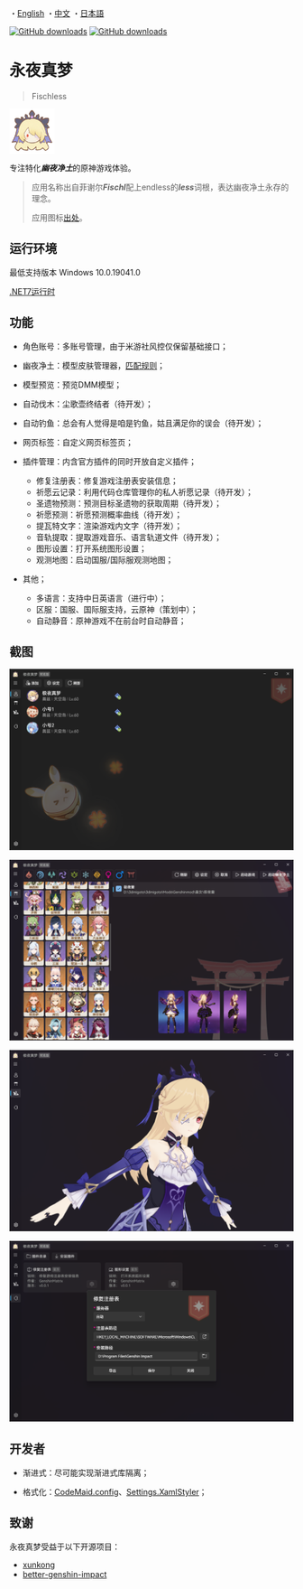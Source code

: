 ・[English](README.en.md) ・[中文](README.md) ・[日本語](README.jp.md)

[![GitHub downloads](https://img.shields.io/github/downloads/genshin-matrix/Fischless/total)](https://github.com/genshin-matrix/Fischless/releases)
[![GitHub downloads](https://img.shields.io/github/downloads/genshin-matrix/Fischless/latest/total)](https://github.com/genshin-matrix/Fischless/releases)

# 永夜真梦

> Fischless

<img src="./src/Desktop/Fischless/Assets/Images/i2Q2r-4cr2K2kT3cSkf-ke.png" height="80px" style="vertical-align: middle" />

专注特化***幽夜净土***的原神游戏体验。

> 应用名称出自菲谢尔***Fischl***配上endless的***less***词根，表达幽夜净土永存的理念。
>
> 应用图标[出处](https://bbs.nga.cn/read.php?tid=35426436)。

## 运行环境

最低支持版本 Windows 10.0.19041.0

[.NET7运行时](https://dotnet.microsoft.com/zh-cn/download/dotnet/thank-you/runtime-7.0.11-windows-x64-installer)

## 功能

- 角色账号：多账号管理，由于米游社风控仅保留基础接口；
- 幽夜净土：模型皮肤管理器，[匹配规则](src/Desktop/Fischless.Fetch/ReShade/ReShadeIniMapper.cs)；
- 模型预览：预览DMM模型；
- 自动伐木：尘歌壶终结者（待开发）；
- 自动钓鱼：总会有人觉得是咱是钓鱼，姑且满足你的误会（待开发）；
- 网页标签：自定义网页标签页；
- 插件管理：内含官方插件的同时开放自定义插件；
  - 修复注册表：修复游戏注册表安装信息；
  - 祈愿云记录：利用代码仓库管理你的私人祈愿记录（待开发）；
  - 圣遗物预测：预测目标圣遗物的获取周期（待开发）；
  - 祈愿预测：祈愿预测概率曲线（待开发）；
  - 提瓦特文字：渲染游戏内文字（待开发）；
  - 音轨提取：提取游戏音乐、语言轨道文件（待开发）；
  - 图形设置：打开系统图形设置；
  - 观测地图：启动国服/国际服观测地图；


- 其他；
  - 多语言：支持中日英语言（进行中）；
  - 区服：国服、国际服支持，云原神（策划中）；
  - 自动静音：原神游戏不在前台时自动静音；

## 截图

![](./assets/image-20231101230617159.png)

![](./assets/image-20231101231329832.png)

![](./assets/image-20231101231832175.png)

![](./assets/image-20231101231927532.png)

## 开发者

- 渐进式：尽可能实现渐进式库隔离；

- 格式化：[CodeMaid.config](src/CodeMaid.config)、[Settings.XamlStyler](src/Settings.XamlStyler)；

## 致谢

永夜真梦受益于以下开源项目：

- [xunkong](https://github.com/xunkong/xunkong)
- [better-genshin-impact](https://github.com/babalae/better-genshin-impact)

